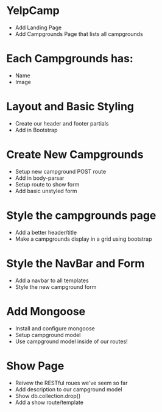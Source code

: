 # YelpCamp
* Add Landing Page
* Add Campgrounds Page that lists all campgrounds

# Each Campgrounds has:
* Name
* Image

# Layout and Basic Styling
* Create our header and footer partials
* Add in Bootstrap

# Create New Campgrounds
* Setup new campground POST route
* Add in body-parsar
* Setup route to show form
* Add basic unstyled form

# Style the campgrounds page
* Add a better header/title
* Make a campgrounds display in a grid using bootstrap

# Style the NavBar and Form
* Add a navbar to all templates
* Style the new campground form

# Add Mongoose
* Install and configure mongoose
* Setup campground model
* Use campground model inside of our routes!

# Show Page
* Reivew the RESTful roues we've seem so far
* Add description to our campground model
* Show db.collection.drop()
* Add a show route/template

